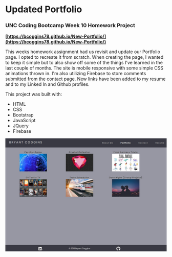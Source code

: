 # Updated Portfolio

### UNC Coding Bootcamp Week 10 Homework Project



**[https://bcoggins78.github.io/New-Portfolio/](https://bcoggins78.github.io/New-Portfolio/)**

This weeks homework assignment had us revisit and update our Portfolio page.  I opted to recreate it from scratch.  When creating the page, I wanted to keep it simple but to also show off some of the things I've learned in the last couple of months.  The site is mobile responsive with some simple CSS animations thrown in.  I'm also utilizing Firebase to store comments submitted from the contact page.  New links have been added to my resume and to my Linked In and Github profiles.


This project was built with:

* HTML 
* CSS
* Bootstrap
* JavaScript
* JQuery
* Firebase

![New Portfolio](/assets/media/screenshot.jpg)